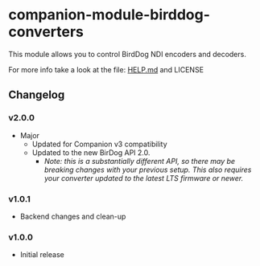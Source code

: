 # companion-module-birddog-converters

This module allows you to control BirdDog NDI encoders and decoders.

For more info take a look at the file: [HELP.md](./companion/HELP.md) and LICENSE

## Changelog

### v2.0.0

- Major
  - Updated for Companion v3 compatibility
  - Updated to the new BirDog API 2.0.
    - _Note: this is a substantially different API, so there may be breaking changes with your previous setup. This also requires your converter updated to the latest LTS firmware or newer._

### v1.0.1

- Backend changes and clean-up

### v1.0.0

- Initial release
